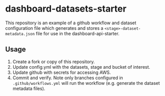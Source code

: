 # dashboard-datasets-starter

This repository is an example of a github workflow and dataset configuration file which generates and stores a `<stage>-dataset-metadata.json` file for use in the dashboard-api-starter.

## Usage

1. Create a fork or copy of this repository.
2. Update config.yml with the datasets, stage and bucket of interest.
3. Update github with secrets for accessing AWS.
3. Commit and verify. Note only branches configured in `.github/workflows.yml` will run the workflow (e.g. generate the dataset metadata files).
